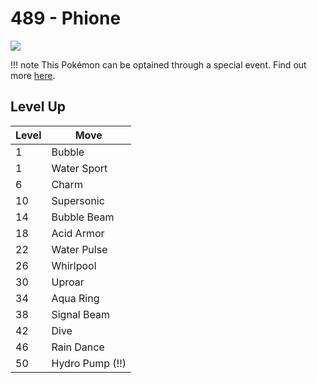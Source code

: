 # 489 - Phione
![][489]

!!! note
    This Pokémon can be optained through a special event. Find out more [here](/special_events/#phione).

## Level Up

Level | Move
---   | ---
  1   | Bubble
  1   | Water Sport
  6   | Charm
 10   | Supersonic
 14   | Bubble Beam
 18   | Acid Armor
 22   | Water Pulse
 26   | Whirlpool
 30   | Uproar
 34   | Aqua Ring
 38   | Signal Beam
 42   | Dive
 46   | Rain Dance
 50   | Hydro Pump (!!)



[489]: /img/pokemon/489.png
